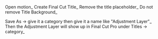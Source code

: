 Open motion_
Create Final Cut Title_
Remove the title placeholder_
Do not remove Title Background_

Save As -> give it a category then give it a name like "Adjustment Layer"_
Then the Adjustment Layer will show up in Final Cut Pro under Titles -> category_
